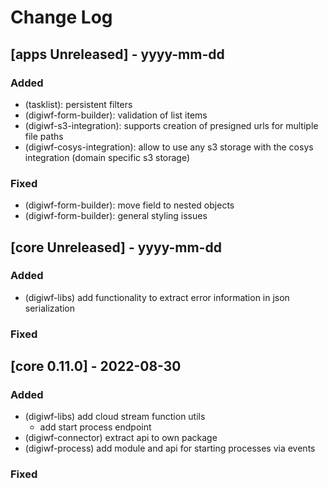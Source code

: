 # Change Log

## [apps Unreleased] - yyyy-mm-dd

### Added

- (tasklist): persistent filters
- (digiwf-form-builder): validation of list items
- (digiwf-s3-integration):  supports creation of presigned urls for multiple file paths
- (digiwf-cosys-integration): allow to use any s3 storage with the cosys integration (domain specific s3 storage)

### Fixed

- (digiwf-form-builder): move field to nested objects
- (digiwf-form-builder): general styling issues

## [core Unreleased] - yyyy-mm-dd

### Added

- (digiwf-libs) add functionality to extract error information in json serialization

### Fixed

## [core 0.11.0] - 2022-08-30

### Added

- (digiwf-libs) add cloud stream function utils
    - add start process endpoint
- (digiwf-connector) extract api to own package
- (digiwf-process) add module and api for starting processes via events

### Fixed

